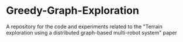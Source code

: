 # Greedy-Graph-Exploration
A repository for the code and experiments related to the "Terrain exploration using a distributed graph-based multi-robot system"  paper

